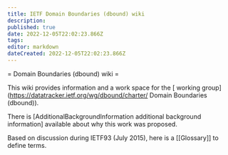 ```yaml
---
title: IETF Domain Boundaries (dbound) wiki
description: 
published: true
date: 2022-12-05T22:02:23.866Z
tags: 
editor: markdown
dateCreated: 2022-12-05T22:02:23.866Z
---
```


= Domain Boundaries (dbound) wiki =

This wiki provides information and a work space for the [ working group](https://datatracker.ietf.org/wg/dbound/charter/ Domain Boundaries (dbound)).

There is [AdditionalBackgroundInformation additional background information] available about why this work was proposed.

Based on discussion during IETF93 (July 2015), here is a [[Glossary]] to define terms.